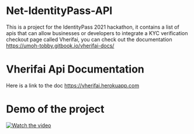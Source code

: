 # Net-IdentityPass-API
  This is a project for the IdentityPass 2021 hackathon, it contains a list of apis that can allow businesses or developers to integrate a KYC verification checkout page called Vherifai, you can check out the documentation       https://umoh-tobby.gitbook.io/vherifai-docs/
# Vherifai Api Documentation
  Here is a link to the doc https://vherifai.herokuapp.com
# Demo of the project

[![Watch the video](https://i.imgur.com/vKb2F1B.png)](https://umoh-tobby.gitbook.io/~/files/v0/b/gitbook-x-prod.appspot.com/o/spaces%2FfsRGVuGfrdDmt2uzUI8r%2Fuploads%2FK6uIeSUZ507JR42Pnjvr%2FDemo.webm?alt=media&token=86d93db5-4832-44ab-9e9d-f4aa118f1f8f)
  
